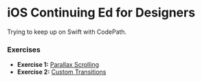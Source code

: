 # iOS Continuing Ed for Designers

Trying to keep up on Swift with CodePath.

### Exercises
* **Exercise 1:** [Parallax Scrolling](https://github.com/bkobash/ios-designers-continuing/tree/master/wk1-parallax)
* **Exercise 2:** [Custom Transitions](https://github.com/bkobash/ios-designers-continuing/tree/master/wk2-custom-transitions)
